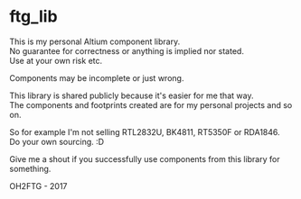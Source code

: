 # ftg_lib
This is my personal Altium component library.  
No guarantee for correctness or anything is implied nor stated.  
Use at your own risk etc.  

Components may be incomplete or just wrong.  
  
This library is shared publicly because it's easier for me that way.  
The components and footprints created are for my personal projects and so on.  

So for example I'm not selling RTL2832U, BK4811, RT5350F or RDA1846.  
Do your own sourcing. :D  

Give me a shout if you successfully use components from this library for something.  

OH2FTG - 2017